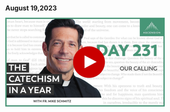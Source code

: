 ## August 19,2023 ##

[![Our Calling](https://raw.githubusercontent.com/linusjf/CIAY/main/August/jpgs/Day231.jpg)](https://youtu.be/j71lYxxZXaA "Our Calling")
